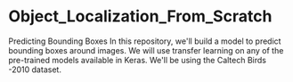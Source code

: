 # Object_Localization_From_Scratch
Predicting Bounding Boxes In this repository, we'll build a model to predict bounding boxes around images.  We will use transfer learning on any of the pre-trained models available in Keras. We'll be using the Caltech Birds -2010 dataset.

